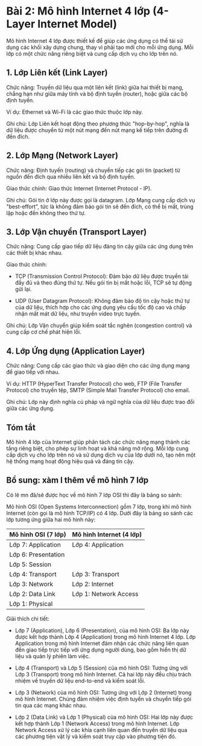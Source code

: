 # Bài 2: Mô hình Internet 4 lớp (4-Layer Internet Model)

Mô hình Internet 4 lớp được thiết kế để giúp các ứng dụng có thể tái sử dụng các khối xây dựng chung, thay vì phải tạo mới cho mỗi ứng dụng. Mỗi lớp có một chức năng riêng biệt và cung cấp dịch vụ cho lớp trên nó.

## 1. Lớp Liên kết (Link Layer)

Chức năng: Truyền dữ liệu qua một liên kết (link) giữa hai thiết bị mạng, chẳng hạn như giữa máy tính và bộ định tuyến (router), hoặc giữa các bộ định tuyến.

Ví dụ: Ethernet và Wi-Fi là các giao thức thuộc lớp này.

Ghi chú: Lớp Liên kết hoạt động theo phương thức "hop-by-hop", nghĩa là dữ liệu được chuyển từ một nút mạng đến nút mạng kế tiếp trên đường đi đến đích.

## 2. Lớp Mạng (Network Layer)

Chức năng: Định tuyến (routing) và chuyển tiếp các gói tin (packet) từ nguồn đến đích qua nhiều liên kết và bộ định tuyến.

Giao thức chính: Giao thức Internet (Internet Protocol - IP).

Ghi chú: Gói tin ở lớp này được gọi là datagram. Lớp Mạng cung cấp dịch vụ "best-effort", tức là không đảm bảo gói tin sẽ đến đích, có thể bị mất, trùng lặp hoặc đến không theo thứ tự.

## 3. Lớp Vận chuyển (Transport Layer)

Chức năng: Cung cấp giao tiếp dữ liệu đáng tin cậy giữa các ứng dụng trên các thiết bị khác nhau.

Giao thức chính:

- TCP (Transmission Control Protocol): Đảm bảo dữ liệu được truyền tải đầy đủ và theo đúng thứ tự. Nếu gói tin bị mất hoặc lỗi, TCP sẽ tự động gửi lại.

- UDP (User Datagram Protocol): Không đảm bảo độ tin cậy hoặc thứ tự của dữ liệu, thích hợp cho các ứng dụng yêu cầu tốc độ cao và chấp nhận mất mát dữ liệu, như truyền video trực tuyến.

Ghi chú: Lớp Vận chuyển giúp kiểm soát tắc nghẽn (congestion control) và cung cấp cơ chế phát hiện lỗi.

## 4. Lớp Ứng dụng (Application Layer)

Chức năng: Cung cấp các giao thức và giao diện cho các ứng dụng mạng để giao tiếp với nhau.

Ví dụ: HTTP (HyperText Transfer Protocol) cho web, FTP (File Transfer Protocol) cho truyền tệp, SMTP (Simple Mail Transfer Protocol) cho email.

Ghi chú: Lớp này định nghĩa cú pháp và ngữ nghĩa của dữ liệu được trao đổi giữa các ứng dụng.

## Tóm tắt

Mô hình 4 lớp của Internet giúp phân tách các chức năng mạng thành các tầng riêng biệt, cho phép sự linh hoạt và khả năng mở rộng. Mỗi lớp cung cấp dịch vụ cho lớp trên nó và sử dụng dịch vụ của lớp dưới nó, tạo nên một hệ thống mạng hoạt động hiệu quả và đáng tin cậy. 

## Bổ sung: xàm l thêm về mô hình 7 lớp
Có lẽ mn đã/sẽ được học về mô hình 7 lớp OSI thì đây là bảng so sánh:

Mô hình OSI (Open Systems Interconnection) gồm 7 lớp, trong khi mô hình Internet (còn gọi là mô hình TCP/IP) có 4 lớp. Dưới đây là bảng so sánh các lớp tương ứng giữa hai mô hình này:

| Mô hình OSI (7 lớp) | Mô hình Internet (4 lớp) |
| --- | --- |
| Lớp 7: Application | Lớp 4: Application |
| Lớp 6: Presentation |  |
| Lớp 5: Session | |
| Lớp 4: Transport | Lớp 3: Transport |
| Lớp 3: Network | Lớp 2: Internet |
| Lớp 2: Data Link | Lớp 1: Network Access |
| Lớp 1: Physical | |

Giải thích chi tiết:

-   Lớp 7 (Application), Lớp 6 (Presentation),  của mô hình OSI: Ba lớp này được kết hợp thành Lớp 4 (Application) trong mô hình Internet 4 lớp. Lớp Application trong mô hình Internet đảm nhận các chức năng liên quan đến giao tiếp trực tiếp với ứng dụng người dùng, bao gồm hiển thị dữ liệu và quản lý phiên làm việc.
-   Lớp 4 (Transport) và Lớp 5 (Session) của mô hình OSI: Tương ứng với Lớp 3 (Transport) trong mô hình Internet. Cả hai lớp này đều chịu trách nhiệm về truyền dữ liệu end-to-end và kiểm soát lỗi. ​

-   Lớp 3 (Network) của mô hình OSI: Tương ứng với Lớp 2 (Internet) trong mô hình Internet. Chúng đảm nhiệm việc định tuyến và chuyển tiếp gói tin qua các mạng khác nhau. ​

-   Lớp 2 (Data Link) và Lớp 1 (Physical) của mô hình OSI: Hai lớp này được kết hợp thành Lớp 1 (Network Access) trong mô hình Internet. Lớp Network Access xử lý các khía cạnh liên quan đến truyền dữ liệu qua các phương tiện vật lý và kiểm soát truy cập vào phương tiện đó.
